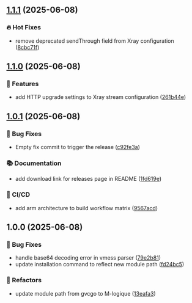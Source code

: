 ## [1.1.1](https://github.com/M-logique/vpnparser/compare/v1.1.0...v1.1.1) (2025-06-08)

### 🔥 Hot Fixes

* remove deprecated sendThrough field from Xray configuration ([8cbc71f](https://github.com/M-logique/vpnparser/commit/8cbc71faa1a56b09957808f05ee806b6f74c4752))

## [1.1.0](https://github.com/M-logique/vpnparser/compare/v1.0.1...v1.1.0) (2025-06-08)

### 🚀 Features

* add HTTP upgrade settings to Xray stream configuration ([261b44e](https://github.com/M-logique/vpnparser/commit/261b44ec4d763429674a202786960df06d325a77))

## [1.0.1](https://github.com/M-logique/vpnparser/compare/v1.0.0...v1.0.1) (2025-06-08)

### 🐛 Bug Fixes

* Empty fix commit to trigger the release ([c92fe3a](https://github.com/M-logique/vpnparser/commit/c92fe3a2e62d2cf4835361fbf86d12f5fbf96108))

### 📚 Documentation

* add download link for releases page in README ([1fd619e](https://github.com/M-logique/vpnparser/commit/1fd619ec449074e63a08decce20094dc83252d3d))

### 🔄 CI/CD

* add arm architecture to build workflow matrix ([9567acd](https://github.com/M-logique/vpnparser/commit/9567acd0db6a003a624135167c44fb78af9c88f0))

## 1.0.0 (2025-06-08)

### 🐛 Bug Fixes

* handle base64 decoding error in vmess parser ([79e2b81](https://github.com/M-logique/vpnparser/commit/79e2b81a0817e331538b674cd802b93bc6a28f3f))
* update installation command to reflect new module path ([fd24bc5](https://github.com/M-logique/vpnparser/commit/fd24bc5ab265b4bebdb7a599e95773802cc95a0d))

### 🚧 Refactors

* update module path from gvcgo to M-logique ([13eafa3](https://github.com/M-logique/vpnparser/commit/13eafa356efed7b283ab5a19dab3c2633b92107f))
